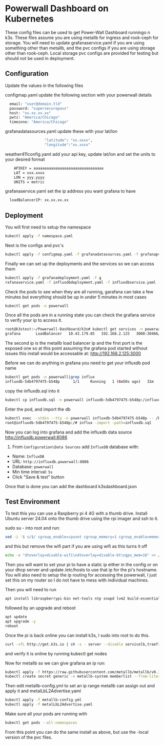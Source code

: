 # Powerwall Dashboard on Kubernetes

These config files can be used to get Power-Wall Dashboard runningo n k3s. These files assume you are using metallb for ingress and rook-ceph for storage. You will need to update grafanaservice.yaml if you are using something other than metallb, and the pvc configs if you are using storage other than rook-ceph. Local storage pvc configs are provided for testing but should not be used in deployment.


## Configuration
Update the values in the following files

configmap.yaml update the following section with your powerwall details
```bash
  email: "user@domain.tld"
  password: "supersecurepass"
  host: "xx.xx.xx.xx"
  pwtz: "America/Chicago"
  timezone: "America/Chicago"
```

grafanadatasources.yaml update these with your lat/lon
```bash
                  "latitude": "xx.xxxx",
                  "longitude":"xx.xxxx"
```

weather411config.yaml add your api key, update lat/lon and set the units to your desired format
```bash
    APIKEY = aaaaaaaaaaaaaaaaaaaaaaaaaaaaaaaa
    LAT = xxx.xxxx
    LON = yyy.yyyy
    UNITS = metric
```

grafanaservice.yaml set the ip address you want grafana to have
```bash
  loadBalancerIP: xx.xx.xx.xx
```

## Deployment
You will first need to setup the namespace
```bash
kubectl apply -f namespace.yaml
```

Next is the configs and pvc's
```bash
kubectl apply -f configmap.yaml -f grafanadatasources.yaml -f grafanapvc.yaml -f influxdbpvc.yaml -f pypowerwallpvc.yaml -f telegrafconfig.yaml -f weather411config.yaml
```

Finally we can set up the deployments and the services so we can access them
```bash
kubectl apply -f grafanadeployment.yaml -f g
rafanaservice.yaml -f influxdbdeployment.yaml -f influxdbservice.yaml -f pypowerwalldeployment.yaml -f pypowerwallservice.yaml -f telegrafdeployment.yaml -f weather411deployment.yaml -f weather411service.yaml
```

Check the pods to see when they are all running, garafana can take a few minutes but everything should be up in under 5 minutes in most cases
```bash
kubectl get pods -n powerwall
```

Once all the pods are in a running state you can check the grafana service to verify your ip to access it.
```bash
root@k3stest:~/Powerwall-Dashboard/k3s# kubectl get services -n powerwall|grep grafana
grafana       LoadBalancer   10.43.179.85   192.168.2.125   3000:30466/TCP   28m
```

The second ip is the metallb load balancer ip and the first port is the exposed one so at this point assuming the grafana pod started without issues this install would be accessable at:
http://192.168.2.125:3000

Before we can do anything in grafana you need to get your influxdb pod name
```bash
kubectl get pods -n powerwall|grep influx
influxdb-5db4797475-b548p      1/1     Running   1 (6m50s ago)   31m
```

copy the influxdb.sql into it
```bash
kubectl cp influxdb.sql -n powerwall influxdb-5db4797475-b548p:/influxdb.sql
```

Enter the pod, and import the db
```bash
kubectl exec --stdin --tty -n powerwall influxdb-5db4797475-b548p -- /bin/bash
root@influxdb-5db4797475-b548p:/# influx -import -path=influxdb.sql
```

Now you can log into grafana and add the influxdb data source
http://influxdb.powerwall:8086

1. From `Configuration\Data Sources` add `InfluxDB` database with:
  - Name: `InfluxDB`
  - URL: `http://influxdb.powerwall:8086`
  - Database: `powerwall`
  - Min time interval: `5s`
  - Click "Save & test" button

Once that is done you can add the dashboard
k3sdashboard.json



## Test Environment

To test this you can use a Raspberry pi 4 4G with a thumb drive. Install Ubuntu server 24.04 onto the thumb drive using the rpi imager and ssh to it.

sudo su - into root and run:
```bash
sed -i '$ s/$/ cgroup_enable=cpuset cgroup_memory=1 cgroup_enable=memory/' /boot/firmware/cmdline.txt
```

and this but remove the wifi part if you are using wifi as this turns it off
```bash
echo -e "dtoverlay=disable-wifi\ndtoverlay=disable-bt\ngpu_mem=16" >> /boot/firmware/config.txt
```

Then you will want to set your pi to have a static ip either in the config or on your dhcp server and update /etc/hosts to use that ip for the pi's hostname. You will also need to setup the ip routing for accessing the powerwall, I just set this on my router so I do not have to mess with individual machines.

Then you will need to run
```bash
apt install libraspberrypi-bin net-tools ntp snapd lvm2 build-essential golang git kubetail -y
```

followed by an upgrade and reboot
```bash
apt update
apt upgrade -y
reboot
```

Once the pi is back online you can install k3s, I sudo into root to do this.
```bash
curl -sfL http://get.k3s.io | sh -s - server --disable servicelb,traefik --cluster-init
```
and verify it is online by running
kubectl get nodes

Now for metallb so we can give grafana an ip run:
```bash
kubectl apply -f https://raw.githubusercontent.com/metallb/metallb/v0.13.5/config/manifests/metallb-native.yaml
kubectl create secret generic -n metallb-system memberlist --from-literal=secretkey="$(openssl rand -base64 128)"
```
Then edit metallb-config.yml to set an ip range metallb can assign out and apply it and metalLbL2Advertise.yaml
```bash
kubectl apply -f metallb-config.yml
kubectl apply -f metalLbL2Advertise.yaml
```

Make sure all your pods are running with
```bash
kubectl get pods --all-namespaces
```

From this point you can do the same install as above, but use the -local version of the pvc files.
